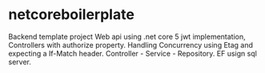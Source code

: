 # netcoreboilerplate
Backend template project
Web api using .net core 5
jwt implementation, Controllers with authorize property.
Handling Concurrency using Etag and expecting a If-Match header. 
Controller - Service - Repository.
EF usign sql server.
